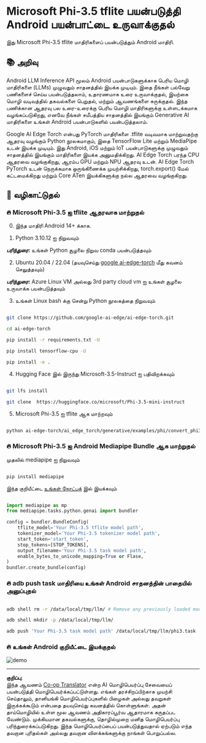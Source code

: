 <!--
CO_OP_TRANSLATOR_METADATA:
{
  "original_hash": "c4fe7f589d179be96a5577b0b8cba6aa",
  "translation_date": "2025-10-11T12:06:07+00:00",
  "source_file": "md/02.Application/01.TextAndChat/Phi3/UsingPhi35TFLiteCreateAndroidApp.md",
  "language_code": "ta"
}
-->
# **Microsoft Phi-3.5 tflite பயன்படுத்தி Android பயன்பாட்டை உருவாக்குதல்**

இது Microsoft Phi-3.5 tflite மாதிரிகளைப் பயன்படுத்தும் Android மாதிரி.

## **📚 அறிவு**

Android LLM Inference API மூலம் Android பயன்பாடுகளுக்காக பெரிய மொழி மாதிரிகளை (LLMs) முழுவதும் சாதனத்தில் இயக்க முடியும். இதை நீங்கள் பல்வேறு பணிகளைச் செய்ய பயன்படுத்தலாம், உதாரணமாக உரை உருவாக்குதல், இயற்கை மொழி வடிவத்தில் தகவல்களை பெறுதல், மற்றும் ஆவணங்களை சுருக்குதல். இந்த பணிக்கான ஆதரவு பல உரை-உரைக்கு பெரிய மொழி மாதிரிகளுக்கு உள்ளடக்கமாக வழங்கப்படுகிறது, எனவே நீங்கள் சமீபத்திய சாதனத்தில் இயங்கும் Generative AI மாதிரிகளை உங்கள் Android பயன்பாடுகளில் பயன்படுத்தலாம்.

Google AI Edge Torch என்பது PyTorch மாதிரிகளை .tflite வடிவமாக மாற்றுவதற்கு ஆதரவு வழங்கும் Python நூலகமாகும், இதை TensorFlow Lite மற்றும் MediaPipe உடன் இயக்க முடியும். இது Android, iOS மற்றும் IoT பயன்பாடுகளுக்கு முழுவதும் சாதனத்தில் இயங்கும் மாதிரிகளை இயக்க அனுமதிக்கிறது. AI Edge Torch பரந்த CPU ஆதரவை வழங்குகிறது, ஆரம்ப GPU மற்றும் NPU ஆதரவு உடன். AI Edge Torch PyTorch உடன் நெருக்கமாக ஒருங்கிணைக்க முயற்சிக்கிறது, torch.export() மேல் கட்டமைக்கிறது மற்றும் Core ATen இயக்கிகளுக்கு நல்ல ஆதரவை வழங்குகிறது.

## **🪬 வழிகாட்டுதல்**

### **🔥 Microsoft Phi-3.5 ஐ tflite ஆதரவாக மாற்றுதல்**

0. இந்த மாதிரி Android 14+ க்காக.

1. Python 3.10.12 ஐ நிறுவவும்

***பரிந்துரை:*** உங்கள் Python சூழலை நிறுவ conda பயன்படுத்தவும்

2. Ubuntu 20.04 / 22.04 (தயவுசெய்து [google ai-edge-torch](https://github.com/google-ai-edge/ai-edge-torch) மீது கவனம் செலுத்தவும்)

***பரிந்துரை:*** Azure Linux VM அல்லது 3rd party cloud vm ஐ உங்கள் சூழலை உருவாக்க பயன்படுத்தவும்

3. உங்கள் Linux bash க்கு சென்று Python நூலகத்தை நிறுவவும் 

```bash

git clone https://github.com/google-ai-edge/ai-edge-torch.git

cd ai-edge-torch

pip install -r requirements.txt -U 

pip install tensorflow-cpu -U

pip install -e .

```

4. Hugging Face இல் இருந்து Microsoft-3.5-Instruct ஐ பதிவிறக்கவும்

```bash

git lfs install

git clone  https://huggingface.co/microsoft/Phi-3.5-mini-instruct

```

5. Microsoft Phi-3.5 ஐ tflite ஆக மாற்றவும்

```bash

python ai-edge-torch/ai_edge_torch/generative/examples/phi/convert_phi3_to_tflite.py --checkpoint_path  Your Microsoft Phi-3.5-mini-instruct path --tflite_path Your Microsoft Phi-3.5-mini-instruct tflite path  --prefill_seq_len 1024 --kv_cache_max_len 1280 --quantize True

```


### **🔥 Microsoft Phi-3.5 ஐ Android Mediapipe Bundle ஆக மாற்றுதல்**

முதலில் mediapipe ஐ நிறுவவும்

```bash

pip install mediapipe

```

இந்த குறியீட்டை [உங்கள் நோட்புக்](../../../../../../code/09.UpdateSamples/Aug/Android/convert/convert_phi.ipynb) இல் இயக்கவும்

```python

import mediapipe as mp
from mediapipe.tasks.python.genai import bundler

config = bundler.BundleConfig(
    tflite_model='Your Phi-3.5 tflite model path',
    tokenizer_model='Your Phi-3.5 tokenizer model path',
    start_token='start_token',
    stop_tokens=[STOP_TOKENS],
    output_filename='Your Phi-3.5 task model path',
    enable_bytes_to_unicode_mapping=True or Flase,
)
bundler.create_bundle(config)

```


### **🔥 adb push task மாதிரியை உங்கள் Android சாதனத்தின் பாதையில் அனுப்புதல்**

```bash

adb shell rm -r /data/local/tmp/llm/ # Remove any previously loaded models

adb shell mkdir -p /data/local/tmp/llm/

adb push 'Your Phi-3.5 task model path' /data/local/tmp/llm/phi3.task

```

### **🔥 உங்கள் Android குறியீட்டை இயக்குதல்**

![demo](../../../../../../imgs/02/android-tf/demo.png)

---

**குறிப்பு**:  
இந்த ஆவணம் [Co-op Translator](https://github.com/Azure/co-op-translator) என்ற AI மொழிபெயர்ப்பு சேவையைப் பயன்படுத்தி மொழிபெயர்க்கப்பட்டுள்ளது. எங்கள் தரச்சிறப்பிற்காக முயற்சி செய்தாலும், தானியங்கி மொழிபெயர்ப்புகளில் பிழைகள் அல்லது தவறுகள் இருக்கக்கூடும் என்பதை தயவுசெய்து கவனத்தில் கொள்ளுங்கள். அதன் தாய்மொழியில் உள்ள மூல ஆவணம் அதிகாரப்பூர்வ ஆதாரமாக கருதப்பட வேண்டும். முக்கியமான தகவல்களுக்கு, தொழில்முறை மனித மொழிபெயர்ப்பு பரிந்துரைக்கப்படுகிறது. இந்த மொழிபெயர்ப்பைப் பயன்படுத்துவதால் ஏற்படும் எந்த தவறான புரிதல்கள் அல்லது தவறான விளக்கங்களுக்கு நாங்கள் பொறுப்பல்ல.